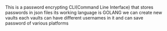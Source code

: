 This is a password encrypting CLI(Command Line Interface) that stores passwords in json files 
its working language is GOLANG we can create new vaults
each vaults can have different usernames in it and can save password of various platforms